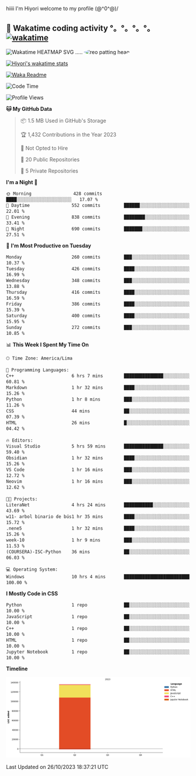 hiiii I'm Hiyori welcome to my profile \(@^0^@)/

## 🦄 Wakatime coding activity °。°。°。°。[![wakatime](https://wakatime.com/badge/user/49dba2c5-26e1-43a7-9d07-e0f8613d1227.svg)](https://wakatime.com/@49dba2c5-26e1-43a7-9d07-e0f8613d1227) 
<img src="https://wakatime.com/share/@ziajoriii7/ef87015d-57e0-4afb-bb56-1a99a24ea312.svg" width="600" alt="Wakatime HEATMAP SVG"/> ..... <img src="https://i.postimg.cc/RFM2CQFY/reo-patting.webp" alt="reo patting head" width="200" style="border-radius: 50%;">

 [![Hiyori's wakatime stats](https://github-readme-stats.vercel.app/api/wakatime?username=ziajoriii7&theme=buefy&range=last_year&is_including_today=true&layout=compact&hide=markdown)](https://github.com/anuraghazra/github-readme-stats)
 

[![Waka Readme](https://github.com/hiyorijl/hiyorijl/actions/workflows/Waka%20Readme.yml/badge.svg)](https://github.com/hiyorijl/hiyorijl/actions/workflows/Waka%20Readme.yml)

<!--START_SECTION:waka-->
![Code Time](http://img.shields.io/badge/Code%20Time-435%20hrs%2032%20mins-blue)

![Profile Views](http://img.shields.io/badge/Profile%20Views-0-blue)

**🐱 My GitHub Data** 

> 📦 1.5 MB Used in GitHub's Storage 
 > 
> 🏆 1,432 Contributions in the Year 2023
 > 
> 🚫 Not Opted to Hire
 > 
> 📜 20 Public Repositories 
 > 
> 🔑 5 Private Repositories 
 > 
**I'm a Night 🦉** 

```text
🌞 Morning                428 commits         ████░░░░░░░░░░░░░░░░░░░░░   17.07 % 
🌆 Daytime                552 commits         ██████░░░░░░░░░░░░░░░░░░░   22.01 % 
🌃 Evening                838 commits         ████████░░░░░░░░░░░░░░░░░   33.41 % 
🌙 Night                  690 commits         ███████░░░░░░░░░░░░░░░░░░   27.51 % 
```
📅 **I'm Most Productive on Tuesday** 

```text
Monday                   260 commits         ███░░░░░░░░░░░░░░░░░░░░░░   10.37 % 
Tuesday                  426 commits         ████░░░░░░░░░░░░░░░░░░░░░   16.99 % 
Wednesday                348 commits         ███░░░░░░░░░░░░░░░░░░░░░░   13.88 % 
Thursday                 416 commits         ████░░░░░░░░░░░░░░░░░░░░░   16.59 % 
Friday                   386 commits         ████░░░░░░░░░░░░░░░░░░░░░   15.39 % 
Saturday                 400 commits         ████░░░░░░░░░░░░░░░░░░░░░   15.95 % 
Sunday                   272 commits         ███░░░░░░░░░░░░░░░░░░░░░░   10.85 % 
```


📊 **This Week I Spent My Time On** 

```text
🕑︎ Time Zone: America/Lima

💬 Programming Languages: 
C++                      6 hrs 7 mins        ███████████████░░░░░░░░░░   60.81 % 
Markdown                 1 hr 32 mins        ████░░░░░░░░░░░░░░░░░░░░░   15.26 % 
Python                   1 hr 8 mins         ███░░░░░░░░░░░░░░░░░░░░░░   11.26 % 
CSS                      44 mins             ██░░░░░░░░░░░░░░░░░░░░░░░   07.39 % 
HTML                     26 mins             █░░░░░░░░░░░░░░░░░░░░░░░░   04.42 % 

🔥 Editors: 
Visual Studio            5 hrs 59 mins       ███████████████░░░░░░░░░░   59.40 % 
Obsidian                 1 hr 32 mins        ████░░░░░░░░░░░░░░░░░░░░░   15.26 % 
VS Code                  1 hr 16 mins        ███░░░░░░░░░░░░░░░░░░░░░░   12.72 % 
Neovim                   1 hr 16 mins        ███░░░░░░░░░░░░░░░░░░░░░░   12.62 % 

🐱‍💻 Projects: 
LiteraNet                4 hrs 24 mins       ███████████░░░░░░░░░░░░░░   43.69 % 
w11- arbol binario de bús1 hr 35 mins        ████░░░░░░░░░░░░░░░░░░░░░   15.72 % 
.nene5                   1 hr 32 mins        ████░░░░░░░░░░░░░░░░░░░░░   15.26 % 
week-10                  1 hr 9 mins         ███░░░░░░░░░░░░░░░░░░░░░░   11.53 % 
(COURSERA)-ISC-Python    36 mins             ██░░░░░░░░░░░░░░░░░░░░░░░   06.03 % 

💻 Operating System: 
Windows                  10 hrs 4 mins       █████████████████████████   100.00 % 
```

**I Mostly Code in CSS** 

```text
Python                   1 repo              ██░░░░░░░░░░░░░░░░░░░░░░░   10.00 % 
JavaScript               1 repo              ██░░░░░░░░░░░░░░░░░░░░░░░   10.00 % 
C++                      1 repo              ██░░░░░░░░░░░░░░░░░░░░░░░   10.00 % 
HTML                     1 repo              ██░░░░░░░░░░░░░░░░░░░░░░░   10.00 % 
Jupyter Notebook         1 repo              ██░░░░░░░░░░░░░░░░░░░░░░░   10.00 % 
```



**Timeline**

![Lines of Code chart](https://raw.githubusercontent.com/hiyorijl/hiyorijl/main/assets/bar_graph.png)


 Last Updated on 26/10/2023 18:37:21 UTC
<!--END_SECTION:waka-->
